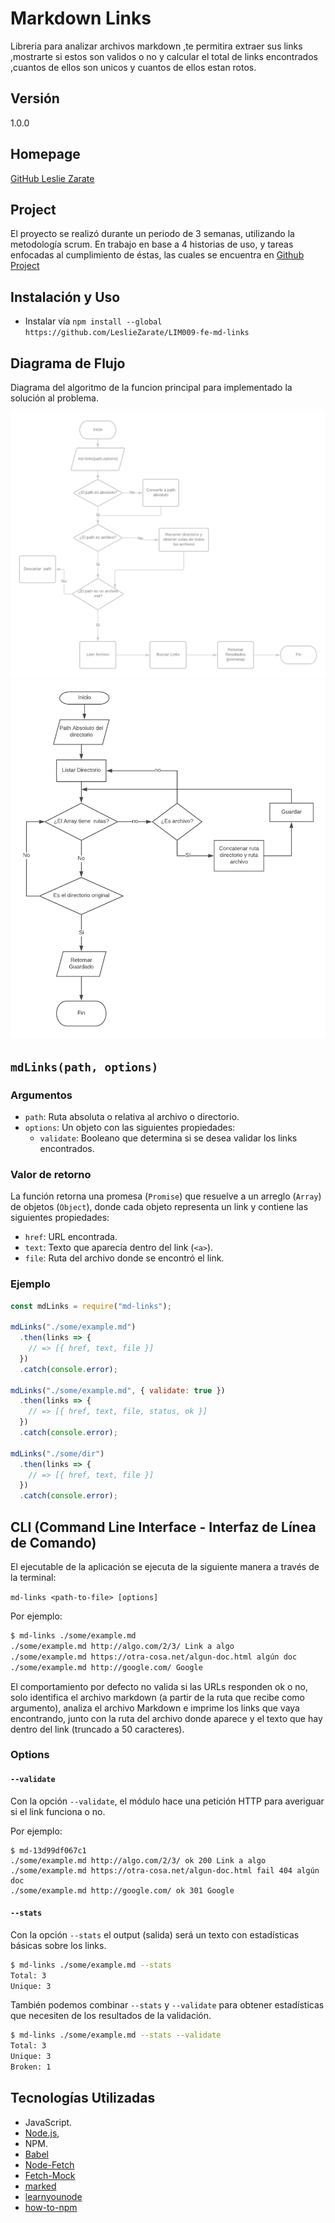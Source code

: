 # Markdown Links
Libreria para analizar archivos markdown ,te permitira extraer sus links ,mostrarte si estos son validos o no y calcular el total de links encontrados ,cuantos de ellos son unicos y cuantos de ellos estan rotos.

## Versión
1.0.0

## Homepage
[GitHub Leslie Zarate](https://github.com/LeslieZarate/LIM009-fe-md-links)

## Project 

El proyecto se realizó durante un periodo de 3 semanas, utilizando la metodología scrum.
En trabajo en base a 4 historias de uso, y tareas enfocadas al cumplimiento de éstas, las cuales se encuentra en [Github Project](https://github.com/LeslieZarate/LIM009-fe-md-links/projects/1)

## Instalación y Uso
- Instalar vía `npm install --global https://github.com/LeslieZarate/LIM009-fe-md-links`

## Diagrama de Flujo
Diagrama del algoritmo de la funcion principal para implementado la solución al problema.

![Diagrama de flujo de funcion principal](assets/DF-parte1.png)
![Diagrama de flujo de funcion recursiva  para extraccion de rutas de  una carpeta](assets/DF-parte2.png)



## `mdLinks(path, options)`

### Argumentos

- `path`: Ruta absoluta o relativa al archivo o directorio.
- `options`: Un objeto con las siguientes propiedades:
  * `validate`: Booleano que determina si se desea validar los links
    encontrados.

### Valor de retorno

La función retorna una promesa (`Promise`) que resuelve a un arreglo
(`Array`) de objetos (`Object`), donde cada objeto representa un link y contiene
las siguientes propiedades:

- `href`: URL encontrada.
- `text`: Texto que aparecía dentro del link (`<a>`).
- `file`: Ruta del archivo donde se encontró el link.

### Ejemplo

```js
const mdLinks = require("md-links");

mdLinks("./some/example.md")
  .then(links => {
    // => [{ href, text, file }]
  })
  .catch(console.error);

mdLinks("./some/example.md", { validate: true })
  .then(links => {
    // => [{ href, text, file, status, ok }]
  })
  .catch(console.error);

mdLinks("./some/dir")
  .then(links => {
    // => [{ href, text, file }]
  })
  .catch(console.error);
```

## CLI (Command Line Interface - Interfaz de Línea de Comando)

El ejecutable de la aplicación se ejecuta de la siguiente
manera a través de la terminal:

`md-links <path-to-file> [options]`

Por ejemplo:

```sh
$ md-links ./some/example.md
./some/example.md http://algo.com/2/3/ Link a algo
./some/example.md https://otra-cosa.net/algun-doc.html algún doc
./some/example.md http://google.com/ Google
```

El comportamiento por defecto no valida si las URLs responden ok o no,
solo identifica el archivo markdown (a partir de la ruta que recibe como
argumento), analiza el archivo Markdown e imprime los links que vaya
encontrando, junto con la ruta del archivo donde aparece y el texto
que hay dentro del link (truncado a 50 caracteres).

### Options

#### `--validate`

Con la opción `--validate`, el módulo hace una petición HTTP para
averiguar si el link funciona o no. 

Por ejemplo:

```sh13d99df067c1
$ md-13d99df067c1
./some/example.md http://algo.com/2/3/ ok 200 Link a algo
./some/example.md https://otra-cosa.net/algun-doc.html fail 404 algún doc
./some/example.md http://google.com/ ok 301 Google
```

#### `--stats`

Con la opción `--stats` el output (salida) será un texto con estadísticas
básicas sobre los links.

```sh
$ md-links ./some/example.md --stats
Total: 3
Unique: 3
```

También podemos combinar `--stats` y `--validate` para obtener estadísticas que
necesiten de los resultados de la validación.

```sh
$ md-links ./some/example.md --stats --validate
Total: 3
Unique: 3
Broken: 1
```

## Tecnologías Utilizadas

- JavaScript.
- [Node.js](https://nodejs.org/en/),
- NPM.
- [Babel](https://babeljs.io/)
- [Node-Fetch](https://www.npmjs.com/package/node-fetch)
- [Fetch-Mock](http://www.wheresrhys.co.uk/fetch-mock/)
- [marked](https://github.com/markedjs/marked)
- [learnyounode](https://github.com/workshopper/learnyounode)
- [how-to-npm](https://github.com/workshopper/how-to-npm)

